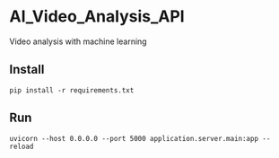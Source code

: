# AI_Video_Analysis_API
Video analysis with machine learning 

## Install
```
pip install -r requirements.txt
```

## Run
```
uvicorn --host 0.0.0.0 --port 5000 application.server.main:app --reload
```

